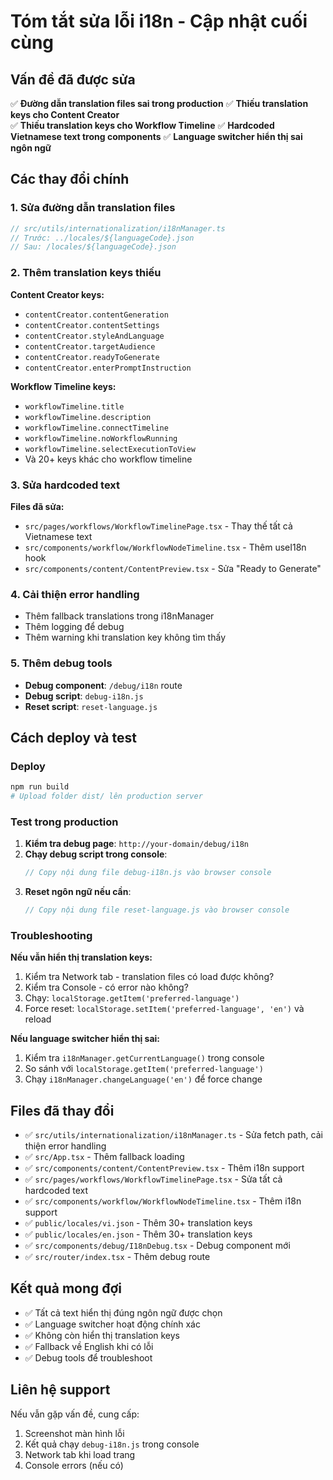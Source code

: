 # Tóm tắt sửa lỗi i18n - Cập nhật cuối cùng

## Vấn đề đã được sửa
✅ **Đường dẫn translation files sai trong production**
✅ **Thiếu translation keys cho Content Creator**  
✅ **Thiếu translation keys cho Workflow Timeline**
✅ **Hardcoded Vietnamese text trong components**
✅ **Language switcher hiển thị sai ngôn ngữ**

## Các thay đổi chính

### 1. Sửa đường dẫn translation files
```typescript
// src/utils/internationalization/i18nManager.ts
// Trước: ../locales/${languageCode}.json
// Sau: /locales/${languageCode}.json
```

### 2. Thêm translation keys thiếu
**Content Creator keys:**
- `contentCreator.contentGeneration`
- `contentCreator.contentSettings` 
- `contentCreator.styleAndLanguage`
- `contentCreator.targetAudience`
- `contentCreator.readyToGenerate`
- `contentCreator.enterPromptInstruction`

**Workflow Timeline keys:**
- `workflowTimeline.title`
- `workflowTimeline.description`
- `workflowTimeline.connectTimeline`
- `workflowTimeline.noWorkflowRunning`
- `workflowTimeline.selectExecutionToView`
- Và 20+ keys khác cho workflow timeline

### 3. Sửa hardcoded text
**Files đã sửa:**
- `src/pages/workflows/WorkflowTimelinePage.tsx` - Thay thế tất cả Vietnamese text
- `src/components/workflow/WorkflowNodeTimeline.tsx` - Thêm useI18n hook
- `src/components/content/ContentPreview.tsx` - Sửa "Ready to Generate"

### 4. Cải thiện error handling
- Thêm fallback translations trong i18nManager
- Thêm logging để debug
- Thêm warning khi translation key không tìm thấy

### 5. Thêm debug tools
- **Debug component**: `/debug/i18n` route
- **Debug script**: `debug-i18n.js` 
- **Reset script**: `reset-language.js`

## Cách deploy và test

### Deploy
```bash
npm run build
# Upload folder dist/ lên production server
```

### Test trong production
1. **Kiểm tra debug page**: `http://your-domain/debug/i18n`
2. **Chạy debug script trong console**:
   ```javascript
   // Copy nội dung file debug-i18n.js vào browser console
   ```
3. **Reset ngôn ngữ nếu cần**:
   ```javascript
   // Copy nội dung file reset-language.js vào browser console
   ```

### Troubleshooting
**Nếu vẫn hiển thị translation keys:**
1. Kiểm tra Network tab - translation files có load được không?
2. Kiểm tra Console - có error nào không?
3. Chạy: `localStorage.getItem('preferred-language')`
4. Force reset: `localStorage.setItem('preferred-language', 'en')` và reload

**Nếu language switcher hiển thị sai:**
1. Kiểm tra `i18nManager.getCurrentLanguage()` trong console
2. So sánh với `localStorage.getItem('preferred-language')`
3. Chạy `i18nManager.changeLanguage('en')` để force change

## Files đã thay đổi
- ✅ `src/utils/internationalization/i18nManager.ts` - Sửa fetch path, cải thiện error handling
- ✅ `src/App.tsx` - Thêm fallback loading
- ✅ `src/components/content/ContentPreview.tsx` - Thêm i18n support
- ✅ `src/pages/workflows/WorkflowTimelinePage.tsx` - Sửa tất cả hardcoded text
- ✅ `src/components/workflow/WorkflowNodeTimeline.tsx` - Thêm i18n support
- ✅ `public/locales/vi.json` - Thêm 30+ translation keys
- ✅ `public/locales/en.json` - Thêm 30+ translation keys
- ✅ `src/components/debug/I18nDebug.tsx` - Debug component mới
- ✅ `src/router/index.tsx` - Thêm debug route

## Kết quả mong đợi
- ✅ Tất cả text hiển thị đúng ngôn ngữ được chọn
- ✅ Language switcher hoạt động chính xác
- ✅ Không còn hiển thị translation keys
- ✅ Fallback về English khi có lỗi
- ✅ Debug tools để troubleshoot

## Liên hệ support
Nếu vẫn gặp vấn đề, cung cấp:
1. Screenshot màn hình lỗi
2. Kết quả chạy `debug-i18n.js` trong console
3. Network tab khi load trang
4. Console errors (nếu có)